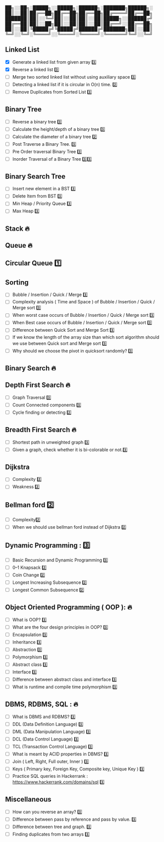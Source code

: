 ██╗░░██╗░█████╗░░█████╗░██████╗░███████╗██████╗░
██║░░██║██╔══██╗██╔══██╗██╔══██╗██╔════╝██╔══██╗
███████║██║░░╚═╝██║░░██║██║░░██║█████╗░░██████╔╝
██╔══██║██║░░██╗██║░░██║██║░░██║██╔══╝░░██╔══██╗
██║░░██║╚█████╔╝╚█████╔╝██████╔╝███████╗██║░░██║
╚═╝░░╚═╝░╚════╝░░╚════╝░╚═════╝░╚══════╝╚═╝░░╚═╝

## Linked List

- [x] Generate a linked list from given array :three:
- [x] Reverse a linked list :three:
- [ ] Merge two sorted linked list without using auxiliary space :three:
- [ ] Detecting a linked list if it is circular in O(n) time. :two:
- [ ] Remove Duplicates from Sorted List :three:

## Binary Tree

- [ ] Reverse a binary tree :three:
- [ ] Calculate the height/depth of a binary tree :three:
- [ ] Calculate the diameter of a binary tree :two:
- [ ] Post Traverse a Binary Tree. :three:
- [ ] Pre Order traversal Binary Tree :three:
- [ ] Inorder Traversal of a Binary Tree :three::three:

## Binary Search Tree

- [ ] Insert new element in a BST :three:
- [ ] Delete Item from BST :three:
- [ ] Min Heap / Priority Queue :three:
- [ ] Max Heap :three:

## Stack 🔥

## Queue 🔥

## Circular Queue :one:

## Sorting

- [ ] Bubble / Insertion / Quick / Merge :three:
- [ ] Complexity analysis ( Time and Space ) of Bubble / Insertion / Quick / Merge sort :three:
- [ ] When worst case occurs of Bubble / Insertion / Quick / Merge sort :three:
- [ ] When Best case occurs of Bubble / Insertion / Quick / Merge sort :three:
- [ ] Difference between Quick Sort and Merge Sort :three:
- [ ] If we know the length of the array size than which sort algorithm should we use between Quick sort and Merge sort :three:
- [ ] Why should we choose the pivot in quicksort randomly? :three:

## Binary Search 🔥

## Depth First Search 🔥

- [ ] Graph Traversal :three:
- [ ] Count Connected components :three:
- [ ] Cycle finding or detecting :two:

## Breadth First Search 🔥

- [ ] Shortest path in unweighted graph :three:
- [ ] Given a graph, check whether it is bi-colorable or not.:three:

## Dijkstra

- [ ] Complexity :two:
- [ ] Weakness :two:

## Bellman ford :two:

- [ ] Complexity:two:
- [ ] When we should use bellman ford instead of Dijkstra :two:

## Dynamic Programming : :three:

- [ ] Basic Recursion and Dynamic Programming :three:
- [ ] 0–1 Knapsack :two:
- [ ] Coin Change :two:
- [ ] Longest Increasing Subsequence :two:
- [ ] Longest Common Subsequence :two:

## Object Oriented Programming ( OOP ): 🔥

- [ ] What is OOP? :three:
- [ ] What are the four design principles in OOP? :three:
- [ ] Encapsulation :three:
- [ ] Inheritance :three:
- [ ] Abstraction :three:
- [ ] Polymorphism :three:
- [ ] Abstract class :three:
- [ ] Interface :three:
- [ ] Difference between abstract class and interface :three:
- [ ] What is runtime and compile time polymorphism :three:

## DBMS, RDBMS, SQL : 🔥

- [ ] What is DBMS and RDBMS? :three:
- [ ] DDL (Data Definition Language) :three:
- [ ] DML (Data Manipulation Language) :three:
- [ ] DCL (Data Control Language) :three:
- [ ] TCL (Transaction Control Language) :three:
- [ ] What is meant by ACID properties in DBMS? :three:
- [ ] Join ( Left, Right, Full outer, Inner ) :three:
- [ ] Keys ( Primary key, Foreign Key, Composite key, Unique Key ) :three:
- [ ] Practice SQL queries in Hackerrank : https://www.hackerrank.com/domains/sql :three:

## Miscellaneous

- [ ] How can you reverse an array? :three:
- [ ] Difference between pass by reference and pass by value. :three:
- [ ] Difference between tree and graph. :three:
- [ ] Finding duplicates from two arrays :three:
